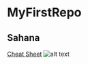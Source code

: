 # MyFirstRepo
## Sahana
[Cheat Sheet](https://www.markdownguide.org/cheat-sheet/)
![alt text](https://upload.wikimedia.org/wikipedia/commons/a/a2/Hello_%28yellow%29.png)
